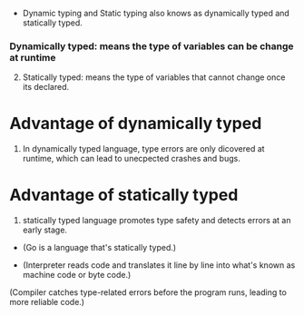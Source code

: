 * Dynamic typing and Static typing also knows as dynamically typed and statically typed.

### Dynamically typed: means the type of variables can be change at runtime

2. Statically typed: means the type of variables that cannot change once its declared.

# Advantage of dynamically typed
1. In dynamically typed language, type errors are only dicovered at runtime, which can lead to unecpected crashes and bugs.

# Advantage of statically typed
1. statically typed language promotes type safety and detects errors at an early stage.


* (Go is a language that's statically typed.)

* (Interpreter reads code and translates it line by line into what's known as machine code or byte code.)

(Compiler catches type-related errors before the program runs, leading to more reliable code.)